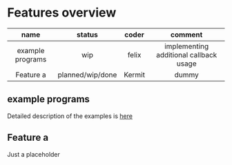 # Features overview

| name           | status                | coder    | comment |
| :------------: | :-------------------: | :------: | :-----: |
| example programs       | wip                   | felix    | implementing additional callback usage |
| Feature a      | planned/wip/done  | Kermit   | dummy   |

## example programs
Detailed description of the examples is [here](https://github.com/NEAT-project/neat/blob/master/examples/README.md)

## Feature a
Just a placeholder

